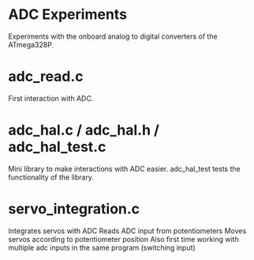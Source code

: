 # ADC Experiments
Experiments with the onboard analog to digital converters of the ATmega328P.

# adc_read.c
First interaction with ADC.

# adc_hal.c / adc_hal.h / adc_hal_test.c
Mini library to make interactions with ADC easier. adc_hal_test tests the functionality of the library.

# servo_integration.c
Integrates servos with ADC
Reads ADC input from potentiometers
Moves servos according to potentiometer position
Also first time working with multiple adc inputs in the same program (switching input)